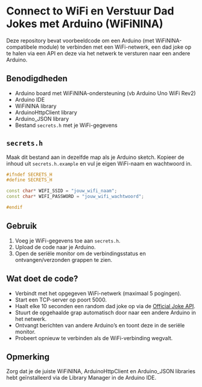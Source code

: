 # Connect to WiFi en Verstuur Dad Jokes met Arduino (WiFiNINA)

Deze repository bevat voorbeeldcode om een Arduino (met WiFiNINA-compatibele module) te verbinden met een WiFi-netwerk, een dad joke op te halen via een API en deze via het netwerk te versturen naar een andere Arduino.

## Benodigdheden

- Arduino board met WiFiNINA-ondersteuning (vb Arduino Uno WiFi Rev2)
- Arduino IDE
- WiFiNINA library
- ArduinoHttpClient library
- Arduino_JSON library
- Bestand `secrets.h` met je WiFi-gegevens

## `secrets.h` 

Maak dit bestand aan in dezelfde map als je Arduino sketch. Kopieer de inhoud uit `secrets.h.example` en vul je eigen WiFi-naam en wachtwoord in.

```cpp
#ifndef SECRETS_H
#define SECRETS_H

const char* WIFI_SSID = "jouw_wifi_naam";
const char* WIFI_PASSWORD = "jouw_wifi_wachtwoord";

#endif
```

## Gebruik

1. Voeg je WiFi-gegevens toe aan `secrets.h`.
2. Upload de code naar je Arduino.
3. Open de seriële monitor om de verbindingsstatus en ontvangen/verzonden grappen te zien.

## Wat doet de code?

- Verbindt met het opgegeven WiFi-netwerk (maximaal 5 pogingen).
- Start een TCP-server op poort 5000.
- Haalt elke 10 seconden een random dad joke op via de [Official Joke API](https://official-joke-api.appspot.com/jokes/random).
- Stuurt de opgehaalde grap automatisch door naar een andere Arduino in het netwerk.
- Ontvangt berichten van andere Arduino’s en toont deze in de seriële monitor.
- Probeert opnieuw te verbinden als de WiFi-verbinding wegvalt.

## Opmerking

Zorg dat je de juiste WiFiNINA, ArduinoHttpClient en Arduino_JSON libraries hebt geïnstalleerd via de Library Manager in de Arduino IDE.

